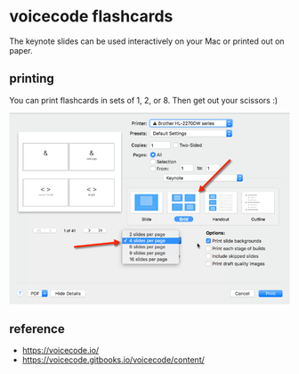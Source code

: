 # voicecode flashcards

The keynote slides can be used interactively on your Mac or printed out on paper.

## printing

You can print flashcards in sets of 1, 2, or 8. Then get out your scissors :)

![image](./assets/keynote-print-slides.png)

## reference

 - https://voicecode.io/
 - https://voicecode.gitbooks.io/voicecode/content/